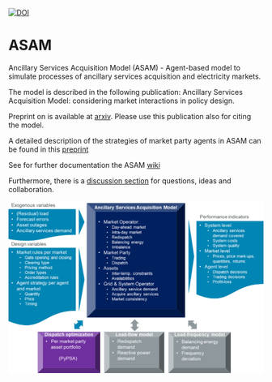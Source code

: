 
<a href="https://zenodo.org/badge/latestdoi/353654651"><img src="https://zenodo.org/badge/353654651.svg" alt="DOI"></a>

# ASAM
Ancillary Services Acquisition Model (ASAM) - Agent-based model to simulate processes of ancillary services acquisition and electricity markets.

The model is described in the following publication:
Ancillary Services Acquisition Model: considering market interactions in policy design.

Preprint on is available at [arxiv](https://arxiv.org/abs/2104.13047). Please use this publication also for citing the model.

A detailed description of the strategies of market party agents in ASAM can be found in this [preprint](https://www.researchgate.net/publication/351548505_Ancillary_Services_Acquisition_Model_heuristic_agent_strategies) 

See for further documentation the ASAM [wiki](https://github.com/AncillaryServicesAcquisitionModel/ASAM/wiki)

Furthermore, there is a [discussion section](https://github.com/AncillaryServicesAcquisitionModel/ASAM/discussions) for questions, ideas and collaboration.

![ASAM overview](https://github.com/AncillaryServicesAcquisitionModel/ASAM/blob/main/doc/img/ASAM_overview.png?raw=true)











